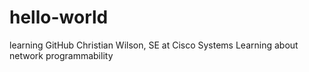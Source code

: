 # hello-world
learning GitHub 
Christian Wilson, SE at Cisco Systems
Learning about network programmability
